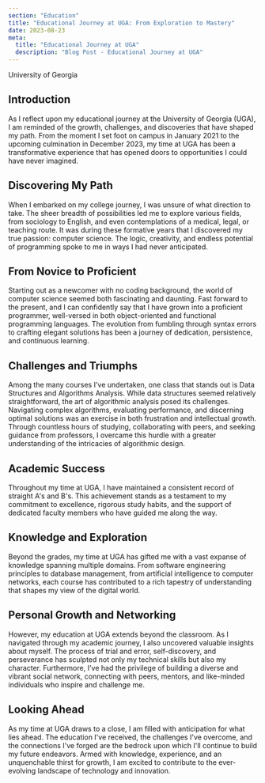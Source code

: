 ```yaml
---
section: "Education"
title: "Educational Journey at UGA: From Exploration to Mastery"
date: 2023-08-23
meta: 
  title: "Educational Journey at UGA"
  description: "Blog Post - Educational Journey at UGA"
---
```


University of Georgia

## Introduction

As I reflect upon my educational journey at the University of Georgia (UGA), I am reminded of the growth, challenges, and discoveries that have shaped my path. From the moment I set foot on campus in January 2021 to the upcoming culmination in December 2023, my time at UGA has been a transformative experience that has opened doors to opportunities I could have never imagined.

## Discovering My Path

When I embarked on my college journey, I was unsure of what direction to take. The sheer breadth of possibilities led me to explore various fields, from sociology to English, and even contemplations of a medical, legal, or teaching route. It was during these formative years that I discovered my true passion: computer science. The logic, creativity, and endless potential of programming spoke to me in ways I had never anticipated.

## From Novice to Proficient

Starting out as a newcomer with no coding background, the world of computer science seemed both fascinating and daunting. Fast forward to the present, and I can confidently say that I have grown into a proficient programmer, well-versed in both object-oriented and functional programming languages. The evolution from fumbling through syntax errors to crafting elegant solutions has been a journey of dedication, persistence, and continuous learning.

## Challenges and Triumphs

Among the many courses I've undertaken, one class that stands out is Data Structures and Algorithms Analysis. While data structures seemed relatively straightforward, the art of algorithmic analysis posed its challenges. Navigating complex algorithms, evaluating performance, and discerning optimal solutions was an exercise in both frustration and intellectual growth. Through countless hours of studying, collaborating with peers, and seeking guidance from professors, I overcame this hurdle with a greater understanding of the intricacies of algorithmic design.

## Academic Success

Throughout my time at UGA, I have maintained a consistent record of straight A's and B's. This achievement stands as a testament to my commitment to excellence, rigorous study habits, and the support of dedicated faculty members who have guided me along the way.

## Knowledge and Exploration

Beyond the grades, my time at UGA has gifted me with a vast expanse of knowledge spanning multiple domains. From software engineering principles to database management, from artificial intelligence to computer networks, each course has contributed to a rich tapestry of understanding that shapes my view of the digital world.

## Personal Growth and Networking

However, my education at UGA extends beyond the classroom. As I navigated through my academic journey, I also uncovered valuable insights about myself. The process of trial and error, self-discovery, and perseverance has sculpted not only my technical skills but also my character. Furthermore, I've had the privilege of building a diverse and vibrant social network, connecting with peers, mentors, and like-minded individuals who inspire and challenge me.

## Looking Ahead

As my time at UGA draws to a close, I am filled with anticipation for what lies ahead. The education I've received, the challenges I've overcome, and the connections I've forged are the bedrock upon which I'll continue to build my future endeavors. Armed with knowledge, experience, and an unquenchable thirst for growth, I am excited to contribute to the ever-evolving landscape of technology and innovation.